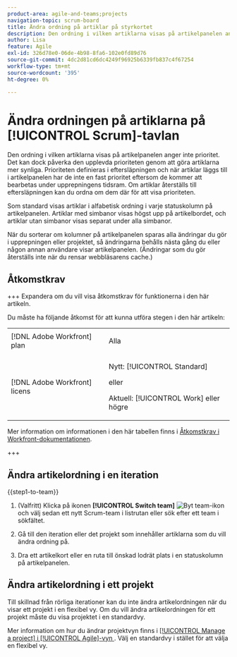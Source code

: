 ```yaml
---
product-area: agile-and-teams;projects
navigation-topic: scrum-board
title: Ändra ordning på artiklar på styrkortet
description: Den ordning i vilken artiklarna visas på artikelpanelen anger inte prioritet. Det kan dock påverka den upplevda prioriteten genom att göra artiklarna mer synliga. Som standard visas artiklar i alfabetisk ordning i varje [!UICONTROL status]-kolumn på artikelpanelen.
author: Lisa
feature: Agile
exl-id: 326d78e0-06de-4b98-8fa6-102e0fd89d76
source-git-commit: 4dc2d81cd6dc4249f96925b6339fb837c4f67254
workflow-type: tm+mt
source-wordcount: '395'
ht-degree: 0%

---
```


# Ändra ordningen på artiklarna på [!UICONTROL Scrum]-tavlan

Den ordning i vilken artiklarna visas på artikelpanelen anger inte prioritet. Det kan dock påverka den upplevda prioriteten genom att göra artiklarna mer synliga. Prioriteten definieras i eftersläpningen och när artiklar läggs till i artikelpanelen har de inte en fast prioritet eftersom de kommer att bearbetas under upprepningens tidsram. Om artiklar återställs till eftersläpningen kan du ordna om dem där för att visa prioriteten.

Som standard visas artiklar i alfabetisk ordning i varje statuskolumn på artikelpanelen. Artiklar med simbanor visas högst upp på artikelbordet, och artiklar utan simbanor visas separat under alla simbanor.

När du sorterar om kolumner på artikelpanelen sparas alla ändringar du gör i upprepningen eller projektet, så ändringarna behålls nästa gång du eller någon annan användare visar artikelpanelen. (Ändringar som du gör återställs inte när du rensar webbläsarens cache.)

## Åtkomstkrav

+++ Expandera om du vill visa åtkomstkrav för funktionerna i den här artikeln.

Du måste ha följande åtkomst för att kunna utföra stegen i den här artikeln:

<table style="table-layout:auto"> 
 <tbody> 
  <tr> 
   <td role="rowheader">[!DNL Adobe Workfront] plan</td> 
   <td> <p>Alla</p> </td> 
  </tr> 
  <tr> 
   <td role="rowheader">[!DNL Adobe Workfront] licens</td> 
   <td> <p>Nytt: [!UICONTROL Standard]</p> 
   eller
   <p>Aktuell: [!UICONTROL Work] eller högre</p> </td> 
  </tr>
 </tbody> 
</table>

Mer information om informationen i den här tabellen finns i [Åtkomstkrav i Workfront-dokumentationen](/help/quicksilver/administration-and-setup/add-users/access-levels-and-object-permissions/access-level-requirements-in-documentation.md).

+++

## Ändra artikelordning i en iteration

{{step1-to-team}}

1. (Valfritt) Klicka på ikonen **[!UICONTROL Switch team]** ![Byt team-ikon](assets/switch-team-icon.png) och välj sedan ett nytt Scrum-team i listrutan eller sök efter ett team i sökfältet.

1. Gå till den iteration eller det projekt som innehåller artiklarna som du vill ändra ordning på.
1. Dra ett artikelkort eller en ruta till önskad lodrät plats i en statuskolumn på artikelpanelen.

## Ändra artikelordning i ett projekt

Till skillnad från rörliga iterationer kan du inte ändra artikelordningen när du visar ett projekt i en flexibel vy. Om du vill ändra artikelordningen för ett projekt måste du visa projektet i en standardvy.

Mer information om hur du ändrar projektvyn finns i [[!UICONTROL Manage a project] i [!UICONTROL Agile]-vyn &#x200B;](../../../manage-work/projects/manage-projects/manage-projects-in-agile-view.md). Välj en standardvy i stället för att välja en flexibel vy.
